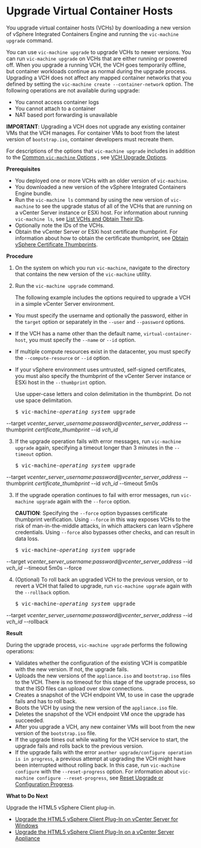 # Upgrade Virtual Container Hosts #

You upgrade virtual container hosts (VCHs) by downloading a new version of vSphere Integrated Containers Engine and running the `vic-machine upgrade` command.

You can use `vic-machine upgrade` to upgrade VCHs to newer versions. You can run `vic-machine upgrade` on VCHs that are either running or powered off. When you upgrade a running VCH, the VCH goes temporarily offline, but container workloads continue as normal during the upgrade process. Upgrading a VCH does not affect any mapped container networks that you defined by setting the `vic-machine create --container-network` option. The following operations are not available during upgrade:

- You cannot access container logs
- You cannot attach to a container
- NAT based port forwarding is unavailable

**IMPORTANT**: Upgrading a VCH does not upgrade any existing container VMs that the VCH manages. For container VMs to boot from the latest version of `bootstrap.iso`, container developers must recreate them.

For descriptions of the options that `vic-machine upgrade` includes in addition to the [Common `vic-machine` Options](common_vic_options.md) , see [VCH Upgrade Options](upgrade_vch_options.md).

**Prerequisites**

- You deployed one or more VCHs with an older version of `vic-machine`.
- You downloaded a new version of the vSphere Integrated Containers Engine bundle.
- Run the `vic-machine ls` command by using the new version of `vic-machine` to see the upgrade status of all of the VCHs that are running on a vCenter Server instance or ESXi host. For information about running `vic-machine ls`, see [List VCHs and Obtain Their IDs](list_vch.md).
- Optionally note the IDs of the VCHs.
- Obtain the vCenter Server or ESXi host certificate thumbprint. For information about how to obtain the certificate thumbprint, see [Obtain vSphere Certificate Thumbprints](obtain_thumbprint.md).


**Procedure**

1. On the system on which you run `vic-machine`, navigate to the directory that contains the new version of the `vic-machine` utility.
2. Run the `vic-machine upgrade` command. 

     The following example includes the options required to upgrade a VCH in a simple vCenter Server environment. 

  - You must specify the username and optionally the password, either in the `target` option or separately in the `--user` and `--password` options. 
  - If the VCH has a name other than the default name, `virtual-container-host`, you must specify the `--name` or `--id` option. 
  - If multiple compute resources exist in the datacenter, you must specify the `--compute-resource` or `--id` option. 
  - If your vSphere environment uses untrusted, self-signed certificates, you must also specify the thumbprint of the vCenter Server instance or ESXi host in the `--thumbprint` option. 

     Use upper-case letters and colon delimitation in the thumbprint. Do not use space delimitation.

     <pre>$ vic-machine-<i>operating_system</i> upgrade
--target <i>vcenter_server_username</i>:<i>password</i>@<i>vcenter_server_address</i>
--thumbprint <i>certificate_thumbprint</i>
--id <i>vch_id</i></pre>

3. If the upgrade operation fails with error messages, run `vic-machine upgrade` again, specifying a timeout longer than 3 minutes in the `--timeout` option.

     <pre>$ vic-machine-<i>operating_system</i> upgrade
--target <i>vcenter_server_username</i>:<i>password</i>@<i>vcenter_server_address</i>
--thumbprint <i>certificate_thumbprint</i>
--id <i>vch_id</i>
--timeout 5m0s</pre>

3. If the upgrade operation continues to fail with error messages, run `vic-machine upgrade` again with the `--force` option.

    **CAUTION**: Specifying the `--force` option bypasses certificate thumbprint verification. Using `--force` in this way exposes VCHs to the risk of man-in-the-middle attacks, in which attackers can learn vSphere credentials. Using `--force` also bypasses other checks, and can result in data loss. 

     <pre>$ vic-machine-<i>operating_system</i> upgrade
--target <i>vcenter_server_username</i>:<i>password</i>@<i>vcenter_server_address</i>
--id <i>vch_id</i>
--timeout 5m0s
--force</pre>

4. (Optional) To roll back an upgraded VCH to the previous version, or to revert a VCH that failed to upgrade, run `vic-machine upgrade` again with the `--rollback` option.

     <pre>$ vic-machine-<i>operating_system</i> upgrade
--target <i>vcenter_server_username</i>:<i>password</i>@<i>vcenter_server_address</i>
--id <i>vch_id</i>
--rollback</pre>


**Result**

During the upgrade process, `vic-machine upgrade` performs the following operations:

- Validates whether the configuration of the existing VCH is compatible with the new version. If not, the upgrade fails. 
- Uploads the new versions of the `appliance.iso` and `bootstrap.iso` files to the VCH. There is no timeout for this stage of the upgrade process, so that the ISO files can upload over slow connections.
- Creates a snapshot of the VCH endpoint VM, to use in case the upgrade fails and has to roll back.
- Boots the VCH by using the new version of the `appliance.iso` file.
- Deletes the snapshot of the VCH endpoint VM once the upgrade has succeeded.
- After you upgrade a VCH, any new container VMs will boot from the new version of the `bootstrap.iso` file.
- If the upgrade times out while waiting for the VCH service to start, the upgrade fails and rolls back to the previous version.
- If the upgrade fails with the error `another upgrade/configure operation is in progress`, a previous attempt at upgrading the VCH might have been interrupted without rolling back. In this case, run `vic-machine configure` with the `--reset-progress` option. For information about `vic-machine configure --reset-progress`, see [Reset Upgrade or Configuration Progress](configure_vch.md#resetprogress).

**What to Do Next**

Upgrade the HTML5 vSphere Client plug-in.

- [Upgrade the HTML5 vSphere Client Plug-In on vCenter Server for Windows](upgrade_h5_plugin_windows.md)
- [Upgrade the HTML5 vSphere Client Plug-In on a vCenter Server Appliance](upgrade_h5_plugin_vcsa.md)
